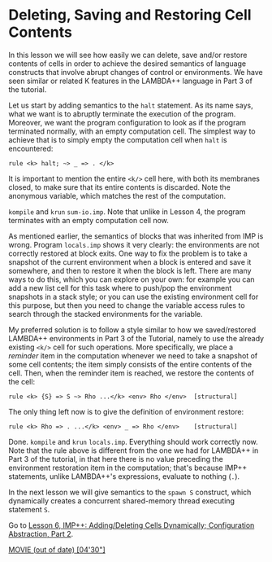 <!-- Copyright (c) 2010-2019 K Team. All Rights Reserved. -->

# Deleting, Saving and Restoring Cell Contents

In this lesson we will see how easily we can delete, save and/or restore
contents of cells in order to achieve the desired semantics of language
constructs that involve abrupt changes of control or environments. We have
seen similar or related K features in the LAMBDA++ language in Part 3 of the
tutorial.

Let us start by adding semantics to the `halt` statement. As its name says,
what we want is to abruptly terminate the execution of the program. Moreover,
we want the program configuration to look as if the program terminated
normally, with an empty computation cell. The simplest way to achieve that is
to simply empty the computation cell when `halt` is encountered:

    rule <k> halt; ~> _ => . </k>

It is important to mention the entire `<k/>` cell here, with both its membranes
closed, to make sure that its entire contents is discarded. Note the
anonymous variable, which matches the rest of the computation.

`kompile` and `krun` `sum-io.imp`. Note that unlike in Lesson 4, the program
terminates with an empty computation cell now.

As mentioned earlier, the semantics of blocks that was inherited from IMP is
wrong. Program `locals.imp` shows it very clearly: the environments are not
correctly restored at block exits. One way to fix the problem is to take
a snapshot of the current environment when a block is entered and save it
somewhere, and then to restore it when the block is left. There are many
ways to do this, which you can explore on your own: for example you can add
a new list cell for this task where to push/pop the environment snapshots in
a stack style; or you can use the existing environment cell for this purpose,
but then you need to change the variable access rules to search through the
stacked environments for the variable.

My preferred solution is to follow a style similar to how we saved/restored
LAMBDA++ environments in Part 3 of the Tutorial, namely to use the already
existing `<k/>` cell for such operations. More specifically, we place a
_reminder_ item in the computation whenever we need to take a snapshot of
some cell contents; the item simply consists of the entire contents of the cell.
Then, when the reminder item is reached, we restore the contents of the cell:

    rule <k> {S} => S ~> Rho ...</k> <env> Rho </env>  [structural]

The only thing left now is to give the definition of environment restore:

    rule <k> Rho => . ...</k> <env> _ => Rho </env>    [structural]

Done. `kompile` and `krun` `locals.imp`. Everything should work correctly now.
Note that the rule above is different from the one we had for LAMBDA++ in
Part 3 of the tutorial, in that here there is no value preceding the environment
restoration item in the computation; that's because IMP++ statements,
unlike LAMBDA++'s expressions, evaluate to nothing (`.`).

In the next lesson we will give semantics to the `spawn S` construct, which
dynamically creates a concurrent shared-memory thread executing statement `S`.

Go to [Lesson 6, IMP++: Adding/Deleting Cells Dynamically; Configuration Abstraction, Part 2](../lesson_6/README.md).

[MOVIE (out of date) [04'30"]](https://youtu.be/Hr1yfcnee_c)
